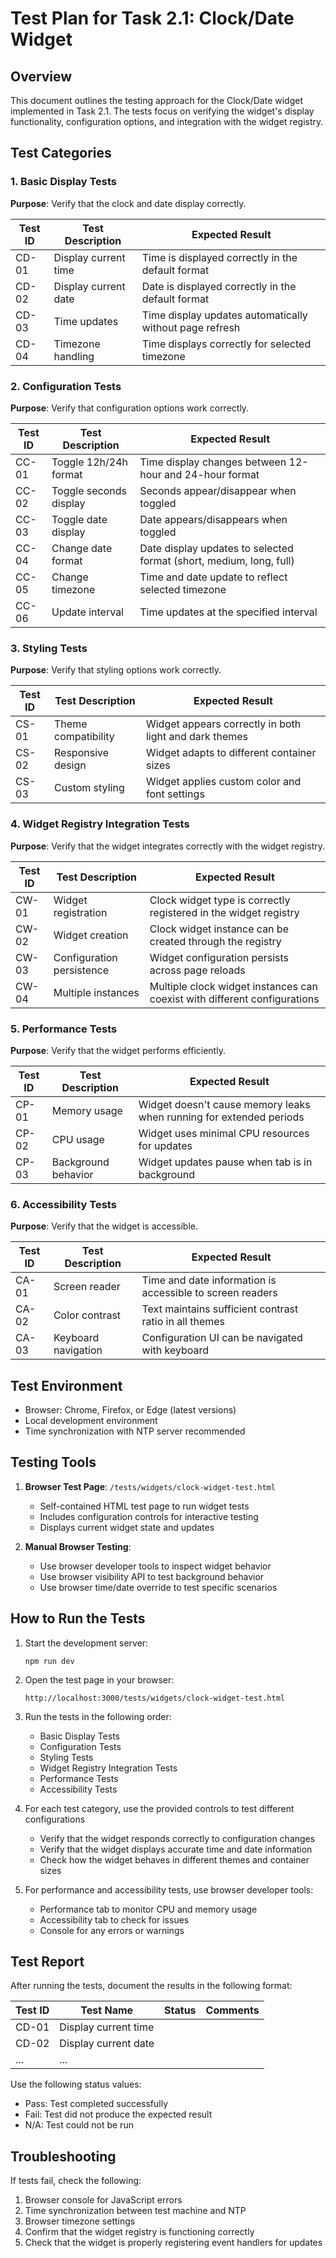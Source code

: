 # Test Plan for Task 2.1: Clock/Date Widget

## Overview

This document outlines the testing approach for the Clock/Date widget implemented in Task 2.1. The tests focus on verifying the widget's display functionality, configuration options, and integration with the widget registry.

## Test Categories

### 1. Basic Display Tests

**Purpose**: Verify that the clock and date display correctly.

| Test ID | Test Description | Expected Result |
|---------|-----------------|-----------------|
| CD-01 | Display current time | Time is displayed correctly in the default format |
| CD-02 | Display current date | Date is displayed correctly in the default format |
| CD-03 | Time updates | Time display updates automatically without page refresh |
| CD-04 | Timezone handling | Time displays correctly for selected timezone |

### 2. Configuration Tests

**Purpose**: Verify that configuration options work correctly.

| Test ID | Test Description | Expected Result |
|---------|-----------------|-----------------|
| CC-01 | Toggle 12h/24h format | Time display changes between 12-hour and 24-hour format |
| CC-02 | Toggle seconds display | Seconds appear/disappear when toggled |
| CC-03 | Toggle date display | Date appears/disappears when toggled |
| CC-04 | Change date format | Date display updates to selected format (short, medium, long, full) |
| CC-05 | Change timezone | Time and date update to reflect selected timezone |
| CC-06 | Update interval | Time updates at the specified interval |

### 3. Styling Tests

**Purpose**: Verify that styling options work correctly.

| Test ID | Test Description | Expected Result |
|---------|-----------------|-----------------|
| CS-01 | Theme compatibility | Widget appears correctly in both light and dark themes |
| CS-02 | Responsive design | Widget adapts to different container sizes |
| CS-03 | Custom styling | Widget applies custom color and font settings |

### 4. Widget Registry Integration Tests

**Purpose**: Verify that the widget integrates correctly with the widget registry.

| Test ID | Test Description | Expected Result |
|---------|-----------------|-----------------|
| CW-01 | Widget registration | Clock widget type is correctly registered in the widget registry |
| CW-02 | Widget creation | Clock widget instance can be created through the registry |
| CW-03 | Configuration persistence | Widget configuration persists across page reloads |
| CW-04 | Multiple instances | Multiple clock widget instances can coexist with different configurations |

### 5. Performance Tests

**Purpose**: Verify that the widget performs efficiently.

| Test ID | Test Description | Expected Result |
|---------|-----------------|-----------------|
| CP-01 | Memory usage | Widget doesn't cause memory leaks when running for extended periods |
| CP-02 | CPU usage | Widget uses minimal CPU resources for updates |
| CP-03 | Background behavior | Widget updates pause when tab is in background |

### 6. Accessibility Tests

**Purpose**: Verify that the widget is accessible.

| Test ID | Test Description | Expected Result |
|---------|-----------------|-----------------|
| CA-01 | Screen reader | Time and date information is accessible to screen readers |
| CA-02 | Color contrast | Text maintains sufficient contrast ratio in all themes |
| CA-03 | Keyboard navigation | Configuration UI can be navigated with keyboard |

## Test Environment

- Browser: Chrome, Firefox, or Edge (latest versions)
- Local development environment
- Time synchronization with NTP server recommended

## Testing Tools

1. **Browser Test Page**: `/tests/widgets/clock-widget-test.html`
   - Self-contained HTML test page to run widget tests
   - Includes configuration controls for interactive testing
   - Displays current widget state and updates

2. **Manual Browser Testing**:
   - Use browser developer tools to inspect widget behavior
   - Use browser visibility API to test background behavior
   - Use browser time/date override to test specific scenarios

## How to Run the Tests

1. Start the development server:
   ```
   npm run dev
   ```

2. Open the test page in your browser:
   ```
   http://localhost:3000/tests/widgets/clock-widget-test.html
   ```

3. Run the tests in the following order:
   - Basic Display Tests
   - Configuration Tests
   - Styling Tests
   - Widget Registry Integration Tests
   - Performance Tests
   - Accessibility Tests

4. For each test category, use the provided controls to test different configurations
   - Verify that the widget responds correctly to configuration changes
   - Verify that the widget displays accurate time and date information
   - Check how the widget behaves in different themes and container sizes

5. For performance and accessibility tests, use browser developer tools:
   - Performance tab to monitor CPU and memory usage
   - Accessibility tab to check for issues
   - Console for any errors or warnings

## Test Report

After running the tests, document the results in the following format:

| Test ID | Test Name | Status | Comments |
|---------|-----------|--------|----------|
| CD-01 | Display current time | | |
| CD-02 | Display current date | | |
| ... | ... | | |

Use the following status values:
- Pass: Test completed successfully
- Fail: Test did not produce the expected result
- N/A: Test could not be run

## Troubleshooting

If tests fail, check the following:

1. Browser console for JavaScript errors
2. Time synchronization between test machine and NTP
3. Browser timezone settings
4. Confirm that the widget registry is functioning correctly
5. Check that the widget is properly registering event handlers for updates